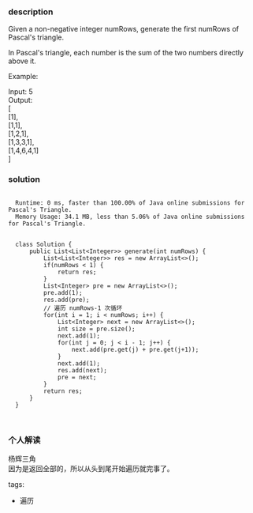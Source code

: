 ### description    
  Given a non-negative integer numRows, generate the first numRows of Pascal's triangle.  
    
    
  In Pascal's triangle, each number is the sum of the two numbers directly above it.  
    
  Example:  
    
  Input: 5  
  Output:  
  [  
       [1],  
      [1,1],  
     [1,2,1],  
    [1,3,3,1],  
   [1,4,6,4,1]  
  ]  
### solution    
```    
    
  Runtime: 0 ms, faster than 100.00% of Java online submissions for Pascal's Triangle.  
  Memory Usage: 34.1 MB, less than 5.06% of Java online submissions for Pascal's Triangle.  
    
    
  class Solution {  
      public List<List<Integer>> generate(int numRows) {  
          List<List<Integer>> res = new ArrayList<>();  
          if(numRows < 1) {  
              return res;  
          }  
          List<Integer> pre = new ArrayList<>();  
          pre.add(1);  
          res.add(pre);  
          // 遍历 numRows-1 次循环  
          for(int i = 1; i < numRows; i++) {  
              List<Integer> next = new ArrayList<>();  
              int size = pre.size();  
              next.add(1);  
              for(int j = 0; j < i - 1; j++) {  
                  next.add(pre.get(j) + pre.get(j+1));  
              }  
              next.add(1);  
              res.add(next);  
              pre = next;  
          }  
          return res;  
      }  
  }  
    
    
```    
    
### 个人解读    
  杨辉三角  
  因为是返回全部的，所以从头到尾开始遍历就完事了。  
    
tags:    
  -  遍历  
